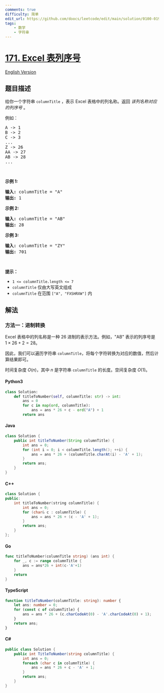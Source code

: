 ```yaml
---
comments: true
difficulty: 简单
edit_url: https://github.com/doocs/leetcode/edit/main/solution/0100-0199/0171.Excel%20Sheet%20Column%20Number/README.md
tags:
    - 数学
    - 字符串
---
```


<!-- problem:start -->

# [171. Excel 表列序号](https://leetcode.cn/problems/excel-sheet-column-number)

[English Version](/solution/0100-0199/0171.Excel%20Sheet%20Column%20Number/README_EN.md)

## 题目描述

<!-- description:start -->

<p>给你一个字符串&nbsp;<code>columnTitle</code> ，表示 Excel 表格中的列名称。返回 <em>该列名称对应的列序号</em>&nbsp;。</p>

<p>例如：</p>

<pre>
A -&gt; 1
B -&gt; 2
C -&gt; 3
...
Z -&gt; 26
AA -&gt; 27
AB -&gt; 28 
...</pre>

<p>&nbsp;</p>

<p><strong>示例 1:</strong></p>

<pre>
<strong>输入:</strong> columnTitle = "A"
<strong>输出:</strong> 1
</pre>

<p><strong>示例&nbsp;2:</strong></p>

<pre>
<strong>输入: </strong>columnTitle = "AB"
<strong>输出:</strong> 28
</pre>

<p><strong>示例&nbsp;3:</strong></p>

<pre>
<strong>输入: </strong>columnTitle = "ZY"
<strong>输出:</strong> 701</pre>

<p>&nbsp;</p>

<p><strong>提示：</strong></p>

<ul>
	<li><code>1 &lt;= columnTitle.length &lt;= 7</code></li>
	<li><code>columnTitle</code> 仅由大写英文组成</li>
	<li><code>columnTitle</code> 在范围 <code>["A", "FXSHRXW"]</code> 内</li>
</ul>

<!-- description:end -->

## 解法

<!-- solution:start -->

### 方法一：进制转换

Excel 表格中的列名称是一种 26 进制的表示方法。例如，"AB" 表示的列序号是 $1 \times 26 + 2 = 28$。

因此，我们可以遍历字符串 `columnTitle`，将每个字符转换为对应的数值，然后计算结果即可。

时间复杂度 $O(n)$，其中 $n$ 是字符串 `columnTitle` 的长度。空间复杂度 $O(1)$。

<!-- tabs:start -->

#### Python3

```python
class Solution:
    def titleToNumber(self, columnTitle: str) -> int:
        ans = 0
        for c in map(ord, columnTitle):
            ans = ans * 26 + c - ord("A") + 1
        return ans
```

#### Java

```java
class Solution {
    public int titleToNumber(String columnTitle) {
        int ans = 0;
        for (int i = 0; i < columnTitle.length(); ++i) {
            ans = ans * 26 + (columnTitle.charAt(i) - 'A' + 1);
        }
        return ans;
    }
}
```

#### C++

```cpp
class Solution {
public:
    int titleToNumber(string columnTitle) {
        int ans = 0;
        for (char& c : columnTitle) {
            ans = ans * 26 + (c - 'A' + 1);
        }
        return ans;
    }
};
```

#### Go

```go
func titleToNumber(columnTitle string) (ans int) {
	for _, c := range columnTitle {
		ans = ans*26 + int(c-'A'+1)
	}
	return
}
```

#### TypeScript

```ts
function titleToNumber(columnTitle: string): number {
    let ans: number = 0;
    for (const c of columnTitle) {
        ans = ans * 26 + (c.charCodeAt(0) - 'A'.charCodeAt(0) + 1);
    }
    return ans;
}
```

#### C#

```cs
public class Solution {
    public int TitleToNumber(string columnTitle) {
        int ans = 0;
        foreach (char c in columnTitle) {
            ans = ans * 26 + c - 'A' + 1;
        }
        return ans;
    }
}
```

<!-- tabs:end -->

<!-- solution:end -->

<!-- problem:end -->
